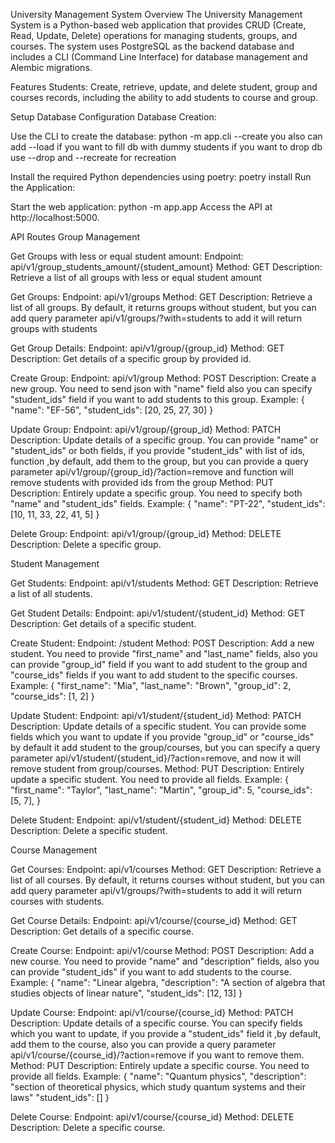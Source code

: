 University Management System
Overview
The University Management System is a Python-based web application that provides CRUD 
(Create, Read, Update, Delete) operations for managing students, groups, and courses. The system 
uses PostgreSQL as the backend database and includes a CLI (Command Line Interface) for database 
management and Alembic migrations.

Features
Students: Create, retrieve, update, and delete student, group and courses records,  including the 
ability to add students to course and group.

Setup
Database Configuration
Database Creation:

Use the CLI to create the database:
python -m app.cli --create
you also can add --load if you want to fill db with dummy students
if you want to drop db use --drop and --recreate for recreation

Install the required Python dependencies using poetry:
poetry install
Run the Application:

Start the web application:
python -m app.app
Access the API at http://localhost:5000.

API Routes
Group Management

Get Groups with less or equal student amount:
Endpoint: api/v1/group_students_amount/{student_amount}
Method: GET
Description: Retrieve a list of all groups with less or equal student amount 

Get Groups:
Endpoint: api/v1/groups
Method: GET
Description: Retrieve a list of all groups. By default, it returns groups without student, but you
can add query parameter api/v1/groups/?with=students to add it will return groups with students

Get Group Details:
Endpoint:  api/v1/group/{group_id}
Method: GET
Description: Get details of a specific  group by provided id.

Create Group:
Endpoint:  api/v1/group
Method: POST
Description: Create a new group. You need to send json with  "name" field also you can specify 
"student_ids" field if you want to add students to this group. Example:
{
    "name": "EF-56",
    "student_ids": [20, 25, 27, 30]
}

Update Group:
Endpoint:  api/v1/group/{group_id}
Method: PATCH
Description: Update details of a specific group. You can provide "name" or "student_ids" or both
fields, if you provide "student_ids" with list of ids, function ,by default, add them to the group,
but you can provide a query parameter api/v1/group/{group_id}/?action=remove and function will 
remove students with provided ids from the group
Method: PUT
Description: Entirely update a specific group. You need to specify both "name" and "student_ids" 
fields. Example:
{
    "name": "PT-22",
    "student_ids": [10, 11, 33, 22, 41, 5]
}

Delete Group:
Endpoint:  api/v1/group/{group_id}
Method: DELETE
Description: Delete a specific group.

Student Management

Get Students:
Endpoint:  api/v1/students
Method: GET
Description: Retrieve a list of all students.

Get Student Details:
Endpoint:  api/v1/student/{student_id}
Method: GET
Description: Get details of a specific student.

Create Student:
Endpoint: /student
Method: POST
Description: Add a new student. You need to provide "first_name" and "last_name" fields, also you
can provide "group_id" field if you want to add student to the group and "course_ids" fields if you
want to add student to the specific courses. Example:
{
    "first_name": "Mia",
    "last_name": "Brown",
    "group_id": 2,
    "course_ids": [1, 2]
}

Update Student:
Endpoint:  api/v1/student/{student_id}
Method: PATCH
Description: Update details of a specific student. You can provide some fields which you want to
update if you provide "group_id" or "course_ids" by default it add student to the group/courses,
but you can specify a query parameter api/v1/student/{student_id}/?action=remove, and now it will
remove student from group/courses.
Method: PUT
Description: Entirely update a specific student. You need to provide all fields. Example:
{
    "first_name": "Taylor",
    "last_name": "Martin",
    "group_id": 5,
    "course_ids": [5, 7],
}

Delete Student:
Endpoint:  api/v1/student/{student_id}
Method: DELETE
Description: Delete a specific student.

Course Management

Get Courses:
Endpoint:  api/v1/courses
Method: GET
Description: Retrieve a list of all courses. By default, it returns courses without student, but 
you can add query parameter api/v1/groups/?with=students to add it will return courses with 
students.

Get Course Details:
Endpoint:  api/v1/course/{course_id}
Method: GET
Description: Get details of a specific course.

Create Course:
Endpoint:  api/v1/course
Method: POST
Description: Add a new course. You need to provide "name" and "description" fields, also you can
provide "student_ids" if you want to add students to the course. Example:
{
    "name": "Linear algebra,
    "description": "A section of algebra that studies objects of linear nature",
    "student_ids": [12, 13]
}

Update Course:
Endpoint:  api/v1/course/{course_id}
Method: PATCH
Description: Update details of a specific course. You can specify fields which you want to update,
if you provide a "student_ids" field it ,by default, add them to the course, also you can provide 
a query parameter api/v1/course/{course_id}/?action=remove if you want to remove them.
Method: PUT
Description: Entirely update a specific course. You need to provide all fields. Example:
{
    "name": "Quantum physics",
    "description": "section of theoretical physics, which study quantum systems and their laws"
    "student_ids": []
}

Delete Course:
Endpoint:  api/v1/course/{course_id}
Method: DELETE
Description: Delete a specific course.
